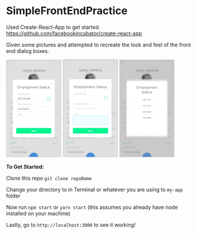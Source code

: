 # SimpleFrontEndPractice
Used Create-React-App to get started. https://github.com/facebookincubator/create-react-app

Given some pictures and attempted to recreate the look and feel of the front end dialog boxes.
<div>
  <img src="Example3.png" width="150">
  <img src="Example1.png" width="150">
  <img src="Example2.png" width="150">
</div>




<b>To Get Started:</b>

Clone this repo
`git clone repoName`

Change your directory to in Terminal or whatever you are using to `my-app` folder

Now run `npm start` or `yarn start` (this assumes you already have node installed on your machine)

Lastly, go to `http://localhost:3000` to see it working!
